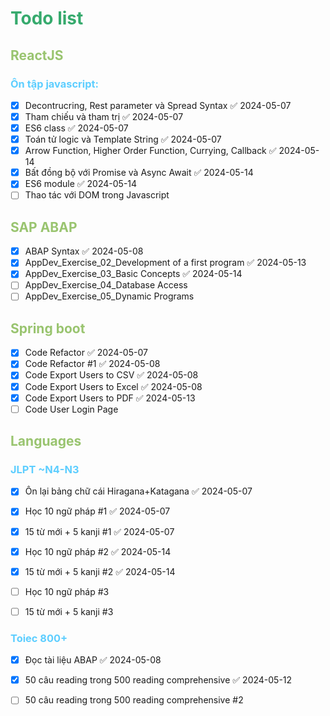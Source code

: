 # <span style="color:#36aa6d">Todo list </span>
## <span style="color:#99c46f">ReactJS</span>
### <span style="color:#5dceff">Ôn tập javascript:</span>
- [x] Decontrucring, Rest parameter và Spread Syntax ✅ 2024-05-07
- [x] Tham chiếu và tham trị ✅ 2024-05-07
- [x] ES6 class ✅ 2024-05-07
- [x] Toán tử logic và Template String ✅ 2024-05-07
- [x] Arrow Function, Higher Order Function, Currying, Callback ✅ 2024-05-14
- [x] Bất đồng bộ với Promise và Async Await ✅ 2024-05-14
- [x] ES6 module ✅ 2024-05-14
- [ ] Thao tác với DOM trong Javascript
## <span style="color:#99c46f">SAP ABAP</span>
- [x] ABAP Syntax ✅ 2024-05-08
- [x] AppDev_Exercise_02_Development of a first program ✅ 2024-05-13
- [x] AppDev_Exercise_03_Basic Concepts ✅ 2024-05-14
- [ ] AppDev_Exercise_04_Database Access
- [ ] AppDev_Exercise_05_Dynamic Programs
## <span style="color:#99c46f">Spring boot</span>
- [x] Code Refactor ✅ 2024-05-07
- [x] Code Refactor #1 ✅ 2024-05-08
- [x] Code Export Users to CSV ✅ 2024-05-08
- [x] Code Export Users to Excel ✅ 2024-05-08
- [x] Code Export Users to PDF ✅ 2024-05-13
- [ ] Code User Login Page

## <span style="color:#99c46f">Languages</span> 
### <span style="color:#5dceff">JLPT ~N4-N3</span>
- [x] Ôn lại bảng chữ cái Hiragana+Katagana ✅ 2024-05-07
- [x] Học 10 ngữ pháp #1 ✅ 2024-05-07
- [x] 15 từ mới + 5 kanji #1 ✅ 2024-05-07
- [x] Học 10 ngữ pháp #2 ✅ 2024-05-14
- [x] 15 từ mới + 5 kanji #2 ✅ 2024-05-14
- [ ] Học 10 ngữ pháp #3
- [ ] 15 từ mới + 5 kanji #3


### <span style="color:#5dceff">Toiec 800+</span>
- [x] Đọc tài liệu ABAP ✅ 2024-05-08
- [x] 50 câu reading trong 500 reading comprehensive ✅ 2024-05-12
- [ ] 50 câu reading trong 500 reading comprehensive #2


